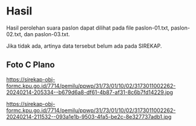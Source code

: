 # Hasil

Hasil perolehan suara paslon dapat dilihat pada file paslon-01.txt, paslon-02.txt, dan paslon-03.txt.

Jika tidak ada, artinya data tersebut belum ada pada SIREKAP.

## Foto C Plano

https://sirekap-obj-formc.kpu.go.id/7714/pemilu/ppwp/31/73/01/10/02/3173011002262-20240214-205334--b679d6a8-df61-4b87-af31-8c6b7fd14229.jpg

https://sirekap-obj-formc.kpu.go.id/7714/pemilu/ppwp/31/73/01/10/02/3173011002262-20240214-211532--093a1e1b-9503-4fa5-be2c-8e327737adb1.jpg
